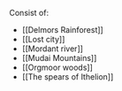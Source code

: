 Consist of:
- [[Delmors Rainforest]]
- [[Lost city]]
- [[Mordant river]]
- [[Mudai Mountains]]
- [[Orgmoor woods]]
- [[The spears of Ithelion]]